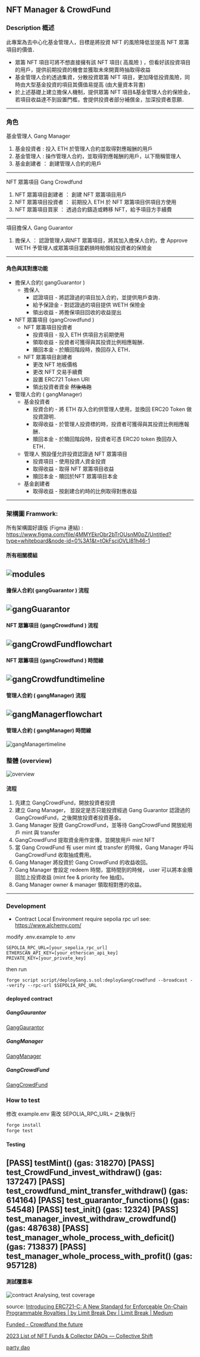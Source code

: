 
## NFT Manager & CrowdFund
### Description 概述
此專案為去中心化基金管理人，目標是將投資 NFT 的風險降低並提高 NFT 眾籌項目的價值．
- 眾籌 NFT 項目可將不想直接擁有該 NFT 項目( 高風險 ) ，但看好該投資項目的用戶，提供前期投資的機會並獲取未來開賣時抽取得收益
- 基金管理人合約透過集資，分散投資眾籌 NFT 項目，更加降低投資風險，同時由大型基金投資的項目其價值易提高 (由大量資本背書)
- 於上述基礎上建立擔保人機制，提供眾籌 NFT 項目&基金管理人合約保險金，若項目收益達不到設置門檻，會提供投資者部分補償金，加深投資者意願．
---
### 角色
基金管理人 Gang Manager
1. 基金投資者 : 投入 ETH 於管理人合約並取得對應報酬的用戶
2. 基金管理人  : 操作管理人合約，並取得對應報酬的用戶，以下簡稱管理人
3. 基金創建者 ： 創建管理人合約的用戶
--- 
NFT 眾籌項目 Gang Crowdfund
1. NFT 眾籌項目創建者 ： 創建 NFT 眾籌項目用戶
2. NFT 眾籌項目投資者 ： 前期投入 ETH 於 NFT 眾籌項目供項目方使用
3. NFT 眾籌項目買家 ： 透過合約鑄造或轉移 NFT，給予項目方手續費
--- 
項目擔保人 Gang Guarantor
1. 擔保人 ： 認證管理人與NFT 眾籌項目，將其加入擔保人合約，會 Approve WETH 予管理人或眾籌項目當虧損時賠償給投資者的保險金
--- 
#### 角色與其對應功能
- 擔保人合約( gangGuarantor )
	- 擔保人
		- 認證項目 - 將認證過的項目加入合約，並提供用戶查詢．
		- 給予保證金 - 對認證過的項目提供 WETH 保險金
		- 領出收益 - 將擔保項目回收的收益提出
- NFT 眾籌項目 (gangCrowdfund )
	- NFT 眾籌項目投資者
		- 投資項目 - 投入 ETH 供項目方前期使用
		- 領取收益 - 投資者可獲得與其投資比例相應報酬．
		- 贖回本金 -  於贖回階段時，換回存入 ETH．
	- NFT 眾籌項目創建者
		- 更改 NFT 地板價格
		- 更改 NFT 交易手續費
		- 設置 ERC721 Token URI
		- 領出投資者資金 ~~然後烙跑~~
- 管理人合約 ( gangManager)
	- 基金投資者
		- 投資合約 - 將  ETH 存入合約供管理人使用，並換回 ERC20 Token 做投資證明．
		- 取得收益 - 於管理人投資標的時，投資者可獲得與其投資比例相應報酬．
		- 贖回本金  - 於贖回階段時，投資者可憑 ERC20 token 換回存入 ETH．
	- 管理人
		預設僅允許投資認證過 NFT 眾籌項目
		- 投資項目 - 使用投資人資金投資 
		- 取得收益 - 取得 NFT 眾籌項目收益
		- 贖回本金 - 贖回於NFT 眾籌項目本金
	- 基金創建者
		- 取得收益 - 按創建合約時的比例取得對應收益
--- 
### 架構圖 Framwork:
 所有架構圖好讀版 (Figma 連結) : 
https://www.figma.com/file/4MMYEkrObr2bTrOUsnM0pZ/Untitled?type=whiteboard&node-id=0%3A1&t=tOkFscjOVLI81h46-1

#### 所有相關模組
![modules](readmeImgs/modules.png)
---
#### 擔保人合約( gangGuarantor ) 流程
![gangGuarantor](readmeImgs/gangGuarantor.png)
---
#### NFT 眾籌項目 (gangCrowdfund ) 流程
![gangCrowdFundflowchart](readmeImgs/gangCrowdFundflowchart.png)
---
#### NFT 眾籌項目 (gangCrowdfund ) 時間線
![gangCrowdfundtimeline](readmeImgs/gangCrowdfundtimeline.png)
---
#### 管理人合約 ( gangManager) 流程
![gangManagerflowchart](readmeImgs/gangManagerflowchart.png)
---
#### 管理人合約 ( gangManager) 時間線
![gangManagertimeline](readmeImgs/gangManagertimeline.png)

### 整體 (overview) 
![overview](readmeImgs/overview.png)

#### 流程
1. 先建立 GangCrowdFund，開放投資者投資
2. 建立 Gang Manager， 並設定是否只能投資經過 Gang Guarantor 認證過的 GangCrowdFund，之後開放投資者投資基金。
3. Gang Manager 投資 GangCrowdFund，並等待 GangCrowdFund 開放給用戶 mint 與 transfer
4. GangCrowdFund 提取資金用作宣傳，並開放用戶 mint NFT
5. 當 Gang CrowdFund 有 user mint 或 transfer 的時候，Gang Manager 呼叫 GangCrowdFund 收取抽成費用。
6. Gang Manager 將投資於 Gang CrowdFund 的收益收回。
7. Gang Manager 會設定 redeem 時間，當時間到的時候， user 可以將本金贖回加上投資收益 (mint fee & priority fee 抽成)。
8. Gang Manager owner & manager 領取相對應的收益。
---

### Development
- Contract Local Environment
require sepolia rpc url
see: https://www.alchemy.com/

modify .env.example to .env
```env
SEPOLIA_RPC_URL=[your_sepolia_rpc_url]
ETHERSCAN_API_KEY=[your_etherscan_api_key]
PRIVATE_KEY=[your_private_key]
```

then run
```
forge script script/deployGang.s.sol:deployGangCrowdfund --broadcast --verify --rpc-url $SEPOLIA_RPC_URL
```

#### deployed contract

##### GangGaurantor
[GangGaurantor](https://sepolia.etherscan.io/address/0x5062622c155bea42971f92ee8df8b273c51a125b)
##### GangManager
[GangManager](https://sepolia.etherscan.io/address/0x51cb2823bda6f0068110af5f4e81a67b6f5c1998)
##### GangCrowdFund
[GangCrowdFund](https://sepolia.etherscan.io/address/0xaa08a65a041d97e207a5e344ca3a9069b6238c61)

### How to test
修改 example.env
需改 SEPOLIA_RPC_URL=
之後執行
```sh
forge install
forge test
```

#### Testing
[PASS] testMint() (gas: 318270)
[PASS] test_CrowdFund_invest_withdraw() (gas: 137247)
[PASS] test_crowdfund_mint_transfer_withdraw() (gas: 614164)
[PASS] test_guarantor_functions() (gas: 54548)
[PASS] test_init() (gas: 12324)
[PASS] test_manager_invest_withdraw_crowdfund() (gas: 487638)
[PASS] test_manager_whole_process_with_deficit() (gas: 713837)
[PASS] test_manager_whole_process_with_profit() (gas: 957128)
---
#### 測試覆蓋率
![contract Analysing, test coverage](readmeImgs/forgetestcoverage.png)




source:
[Introducing ERC721-C: A New Standard for Enforceable On-Chain Programmable Royalties | by Limit Break Dev | Limit Break | Medium](https://medium.com/limit-break/introducing-erc721-c-a-new-standard-for-enforceable-on-chain-programmable-royalties-defaa127410)

[Funded - Crowdfund the future](https://funded.app/)

[2023 List of NFT Funds & Collector DAOs — Collective Shift](https://collectiveshift.io/nft/nft-funds-and-collector-dao-list/)

[party dao](https://github.com/PartyDAO)
